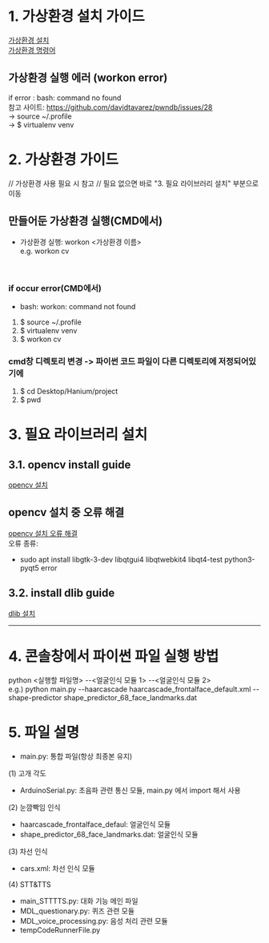 
# 1. 가상환경 설치 가이드

<a href="https://blog.naver.com/PostView.nhn?blogId=rhrkdfus&logNo=221369959311">가상환경 설치</a>
<br>
<a href="https://velog.io/@moey920/virtualenv%EB%A5%BC-%ED%99%9C%EC%9A%A9%ED%95%9C-%ED%8C%8C%EC%9D%B4%EC%8D%AC-%EA%B0%80%EC%83%81%ED%99%98%EA%B2%BD-%EC%84%A4%EC%A0%95">가상환경 명령어</a>

## 가상환경 실행 에러 (workon error)
if error : bash: command no found <br> 
참고 사이트: https://github.com/davidtavarez/pwndb/issues/28 <br>
-> source ~/.profile <br>
-> $ virtualenv venv

# 2. 가상환경 가이드
// 가상환경 사용 필요 시 참고
// 필요 없으면 바로 "3. 필요 라이브러리 설치" 부분으로 이동

## 만들어둔 가상환경 실행(CMD에서)
- 가상환경 실행: workon <가상환경 이름> <br>
e.g. workon cv

<br>

### if occur error(CMD에서)
- bash: workon: command not found 
1. $ source ~/.profile
2. $ virtualenv venv
3. $ workon cv

### cmd창 디렉토리 변경 -> 파이썬 코드 파일이 다른 디렉토리에 저정되어있기에
1. $ cd Desktop/Hanium/project
2. $ pwd

# 3. 필요 라이브러리 설치
## 3.1. opencv install guide
<a href="https://pyimagesearch.com/2018/09/19/pip-install-opencv/">opencv 설치</a>

## opencv 설치 중 오류 해결
<a href="https://supersfel.tistory.com/257?category=1057215">opencv 설치 오류 해결</a>
<br>
오류 종류:
- sudo apt install libgtk-3-dev libqtgui4 libqtwebkit4 libqt4-test python3-pyqt5 error

## 3.2. install dlib guide
<a href="https://pyimagesearch.com/2017/05/01/install-dlib-raspberry-pi/">dlib 설치</a>

<hr>

# 4. 콘솔창에서 파이썬 파일 실행 방법
python <실행할 파일명> --<얼굴인식 모듈 1> --<얼굴인식 모듈 2> <br>
e.g.) python main.py --haarcascade haarcascade_frontalface_default.xml --shape-predictor shape_predictor_68_face_landmarks.dat

# 5. 파일 설명

- main.py: 통합 파일(항상 최종본 유지)

(1) 고개 각도 
- ArduinoSerial.py: 초음파 관련 통신 모듈, main.py 에서 import 해서 사용

(2) 눈깜빡임 인식
- haarcascade_frontalface_defaul: 얼굴인식 모듈
- shape_predictor_68_face_landmarks.dat: 얼굴인식 모듈

(3) 차선 인식
- cars.xml: 차선 인식 모듈

(4) STT&TTS 
- main_STTTTS.py: 대화 기능 메인 파일
- MDL_questionary.py: 퀴즈 관련 모듈
- MDL_voice_processing.py: 음성 처리 관련 모듈
- tempCodeRunnerFile.py
